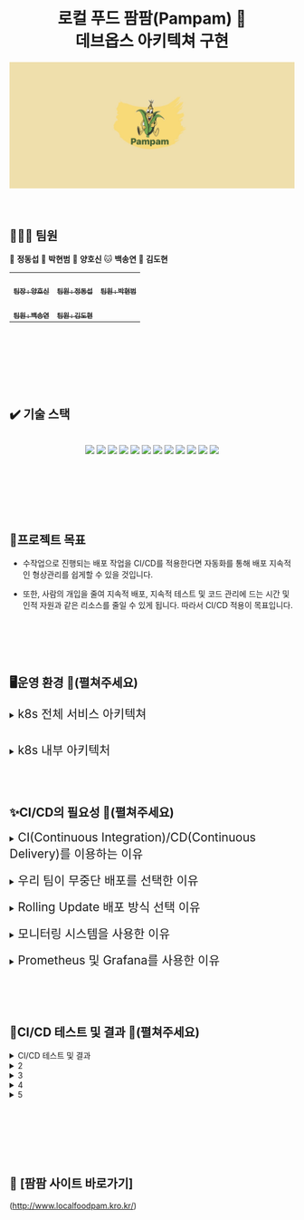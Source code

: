 <h1 align="center">로컬 푸드 팜팜(Pampam) 🌽<br>데브옵스 아키텍쳐 구현
</h1>

<img src="./img/pampamLogo.png">

<br>
<br>
<br>

## 🧑‍🤝‍🧑 팀원

🐯 **정동섭** 🐶 **박현범** 🐺 **양호신** 🐱 **백송연** 🐧 **김도현**

<table>
  <tbody>
    <tr>
      <td align="center"><a href="https://github.com/Hosae0905"><img src="https://github.com/beyond-sw-camp/be02-2nd-pampam-ecomerce/assets/80888180/71e60cdb-cc1c-4f25-829c-9e6e33d4fd8c" width="100px;" alt=""/><br /><sub><b> 팀장 : 양호신</b></sub></a><br /></td>
      <td align="center"><a href="https://github.com/JungDongSeob"><img src="https://github.com/beyond-sw-camp/be02-2nd-pampam-ecomerce/assets/80888180/d6210ade-6e08-4f1a-a893-a96e064a7c8f" width="100px;" alt=""/><br /><sub><b> 팀원 : 정동섭</b></sub></a><br /></td>
      <td align="center"><a href="https://github.com/ParkHyeonBeom"><img src="https://github.com/beyond-sw-camp/be02-2nd-pampam-ecomerce/assets/80888180/852c7c08-43c8-4aba-bb02-894ad52f7daa" width="100px;" alt=""/><br /><sub><b> 팀원 : 박현범</b></sub></a><br /></td>
     <tr/>
      <td align="center"><a href="https://github.com/SongYeonBaek"><img src="https://github.com/beyond-sw-camp/be02-2nd-pampam-ecomerce/assets/80888180/7db0d8e5-d406-46f3-9164-aa7b23b9a69f" width="100px;" alt=""/><br /><sub><b> 팀원 : 백송연</b></sub></a><br /></td>
      <td align="center"><a href="https://github.com/dohyun0408"><img src="https://github.com/beyond-sw-camp/be02-2nd-pampam-ecomerce/assets/80888180/262aa149-cebf-4e86-a422-29ed9349d745" width="100px;" alt=""/><br /><sub><b> 팀원 : 김도현 </b></sub></a><br /></td>
    </tr>
  </tbody>
</table>

<br>
<br>
<br>
<br>
<br>
<br>

## ✔️ 기술 스택 
<br>
<div align="center">
<img src="https://img.shields.io/badge/k8s-326CE5?style=for-the-badge&logo=#326CE5&logoColor=white">
<img src="https://img.shields.io/badge/docker-2496ED?style=for-the-badge&logo=docker&logoColor=white">
<img src="https://img.shields.io/badge/jenkins-D24939?style=for-the-badge&logo=jenkins&logoColor=white">
<img src="https://img.shields.io/badge/git-F05032?style=for-the-badge&logo=git&logoColor=white">
<img src="https://img.shields.io/badge/github-181717?style=for-the-badge&logo=github&logoColor=white">
<img src="https://img.shields.io/badge/jest-C21325?style=for-the-badge&logo=jest&logoColor=white">
<img src="https://img.shields.io/badge/grafana-F46800?style=for-the-badge&logo=grafana&logoColor=white">
<img src="https://img.shields.io/badge/prometheus-E6522C?style=for-the-badge&logo=prometheus&logoColor=white">
<img src="https://img.shields.io/badge/slack-4A154B?style=for-the-badge&logo=slack&logoColor=white">
<img src="https://img.shields.io/badge/longhorn-6929C4?style=for-the-badge&logo=longhorn&logoColor=white">
<img src="https://img.shields.io/badge/istio-466BB0?style=for-the-badge&logo=istio&logoColor=white">
<img src="https://img.shields.io/badge/webhook-2088FF?style=for-the-badge&logo=webhook&logoColor=white">
</div>
<br>
<br>
<br>
<br>
<br>
<br>



## 📌프로젝트 목표

* 수작업으로 진행되는 배포 작업을 CI/CD를 적용한다면 자동화를 통해 배포 지속적인 형상관리를 쉽게할 수 있을 것입니다.


* 또한, 사람의 개입을 줄여 지속적 배포, 지속적 테스트 및 코드 관리에 드는 시간 및 인적 자원과 같은 리소스를 줄일 수 있게 됩니다. 따라서 CI/CD 적용이 목표입니다.



<br>
<br>
<br>
<br>


## 🖥️운영 환경 📖(펼쳐주세요)


<details>
    <summary>
<span style="font-size:150%"> k8s 전체 서비스 아키텍쳐 </span></summary>
</br>


<p align="center">
<img width="80%" src="./img/back/01. k8s_전체서비스_아키텍처.png">

</details>

</br>
</br>

<details>
    <summary>
<span style="font-size:150%"> k8s 내부 아키텍처 </span></summary>
</br>


<p align="center">
<img width="80%" src="./img/back/02. k8s_내부_아키텍처.png">

</details>



<br>
<br>
<br>


## ✨CI/CD의 필요성 📖(펼쳐주세요)

<details>
    <summary>
<span style="font-size:150%"> CI(Continuous Integration)/CD(Continuous Delivery)를 이용하는 이유 </span></summary>
CI/CD는 다음과 같은 장점이 있습니다.

* 소프트웨어 품질 향상: CI를 통해 버그를 빠르게 발견하고 수정할 수 있으므로 소프트웨어의 품질을 향상시킬 수 있습니다.
* 소프트웨어 안정성 향상: CD를 통해 소프트웨어가 더 자주 배포되므로 프로덕션 환경에서 발생하는 문제를 빠르게 발견하고 수정할 수 있습니다.
* 개발 생산성 향상: CD를 통해 개발자는 소프트웨어를 더 자주 배포할 수 있으므로 개발 생산성을 향상시킬 수 있습니다.
* 고객 만족도 향상: CD를 통해 소프트웨어가 더 자주 배포되므로 고객이 최신 소프트웨어를 사용할 수 있습니다.
</details>

</br>

<details>
    <summary>
<span style="font-size:150%"> 우리 팀이 무중단 배포를 선택한 이유 </span></summary>
</br>
무중단 배포를 선택하는 이유는 다음과 같습니다.</br> 

* **사용자들이 서비스를 계속 이용할 수 있도록 보장하기 위함입니다.**</br>
- 중단 배포를 통해 서비스를 제공할 경우 새로운 버전을 배포하기 위해 이전 버전의 프로세스를 종료하고 새로운 버전을 시작해야 하는데, 이 때 사용자들은 일시적으로 서비스에 접근할 수 없게 됩니다. 
* 특히 선착순으로 이루어지는 공동구매서비스를 제공하는 우리 서비스의 경우, 중단되는 시간에 사용자들이 원하는 거래를 완료하지 못할 수 있어 치명적인 문제가 발생할 수 있기에 무중단 배포를 선택하게 되었습니다.

</details>
<br>



<details>
    <summary>
<span style="font-size:150%"> Rolling Update 배포 방식 선택 이유 </span></summary>
</br>

* 중단 배포의 종류로는 Rolling Update, Blue-Green, Canary 배포가 있습니다. 3가지 방법 중에서 Rolling Update를 선택하였는데, 이 배포 방식에 대해 먼저 설명하겠습니다.


* Rolling Update 방식은 V1파드가 존재할 때 V2 파드를 하나 늘리고 V1 파드를 하나 줄이고 이를 반복하여 버전을 구버전에서 신버전으로 점진적으로 교체하는 방법입니다. 


* Rolling Update는 서비스의 지속성을 보장하면서도 새로운 기능을 제공할 수 있다는 점과 다른 방법들에 비해 자원을 적게 소비하면서도 무중단으로 서비스를 제공할 수 있다는 장점으로 인해 선택하게 되었습니다.
<p align="center">
<img width="80%" src="./img/rollingUpdate.png"><br>Rolling Update 방식
</br>
</br>

* 다른 배포 방식인 Blue-Green 배포는 한 번에 버전을 교체하기 때문에 리소스를 많이 필요로 하며, Canary 배포 역시 새로운 버전을 일부 사용자에게 테스트하면서 점진적으로 서비스를 업데이트하기 때문에 두 버전이 동시에 존재해야 하고 Blue-Green과 같이 많은 리소스를 필요로 하기에 우리에게 적합한 배포방식이 아니었습니다.


* 따라서 우리팀은 MSA전환으로 인한 백엔드 및 DB 서버의 개수가 많아짐에 따라 자원을 더 효율적으로 사용 할 수 있는 Rolling Update 방식을 이용하게 되었고, 이를 통해 서비스의 지속성을 유지하면서도 자원을 효율적으로 활용할 수 있었습니다.
</details>

</br>

<details>
    <summary>
<span style="font-size:150%"> 모니터링 시스템을 사용한 이유 </span></summary>
</br>

* 장애 대처를 위한 모니터링 시스템을 도입한 이유는 서비스를 운영하면서 여러 가지 측면에서 발생하는 문제점을 사전에 식별하고 이를 해결하고자 사용하였습니다.


* 우선, 모니터링 시스템 없이 서비스를 운영하게 되면 사용자가 직접 에러를 보고해야 한다는 점은 문제의 근본이 되었습니다. 


* 이로 인해 시스템에 문제가 발생하더라도 사용자의 수동적인 보고에 의존해야 했으며, 이는 능동적이고 신속한 대응을 어렵게 만들었습니다.


* 또한, MSA 환경을 구축하면서 여러 대의 서버를 동시에 운영하게 되면서 시스템 복잡성가 증가하였습니다. 


* 이러한 MSA의 복잡한 구성 방식을 보다 효율적으로 관리하고, 문제가 되는 부분을 사전에 식별하여 대처할 수 있도록 모니터링 시스템의 도입이 필요하게 되었습니다.

</details>

</br>

<details>
    <summary>
<span style="font-size:150%"> Prometheus 및 Grafana를 사용한 이유 </span></summary>
</br>

* 저희 서비스를 모니터링해줄 시스템으로는 Prometheus와 Grafana를 채택하였습니다.


* 저희 서비스에서는 Kubernetes를 사용하여 시스템을 관리하고 있기 때문에 Kubernetes와의 호환성이 좋은 모니터링 시스템을 선택하고자 했습니다. 


* Prometheus는 Kubernetes와의 통합이 용이하며, 설치 및 운영이 간편하여 IT 인프라의 모니터링과 관리를 단순화할 수 있기 때문에 사용하였습니다. 


* 또한, 헬름 차트를 통해 기본 구성 요소 설치부터 모니터링 대시보드를 간편하게 관리할 수 있습니다. 이를 활용하여 효율적인 서비스 운영과 빠른 장애 대응이 가능해졌습니다.


* Prometheus에 더하여 Grafana를 사용한 이유는 보다 가시성있는 대시보드를 제공하기 때문입니다.


* Prometheus를 통해 얻을 수 있는 여러 가지 데이터를 개발자가 Grafana에서 제공하는 대시보드를 통해 데이터를 시각화할 수 있게 되고, 필요에 따라서 직접 대시보드를 제작할 수 있기 때문에 Grafana를 함께 채택하여 사용하였습니다.

</details>
<br>
<br>
<br>
<br>

## 🎥CI/CD 테스트 및 결과 📖(펼쳐주세요)
<details>
    <summary>CI/CD 테스트 및 결과</summary>
  
<p align="center">
<img width="80%" src="#">
</p>

</details>
<details>
    <summary>2</summary>

<p align="center">
<img width="80%" src="#">TEST
</p>

</details>
<details>
    <summary>3</summary>

<p align="center">
<img width="80%" src="#">TEST
</p>

</details>
<details>
    <summary>4</summary>

<p align="center">
<img width="80%" src="#">TEST
</p>

</details>
<details>
    <summary>5</summary>

<p align="center">
<img width="80%" src="#">TEST
</p>

</details>
<br>
<br>
<br>
<br>
<br>
<br>

## 🌽 [팜팜 사이트 바로가기]<br>
(http://www.localfoodpam.kro.kr/)
